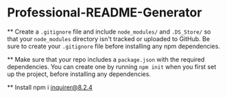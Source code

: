 # Professional-README-Generator

** Create a `.gitignore` file and include `node_modules/` and `.DS_Store/` so that your `node_modules` directory isn't tracked or uploaded to GitHub. Be sure to create your `.gitignore` file before installing any npm dependencies.

** Make sure that your repo includes a `package.json` with the required dependencies. You can create one by running `npm init` when you first set up the project, before installing any dependencies.

** Install npm i inquirer@8.2.4